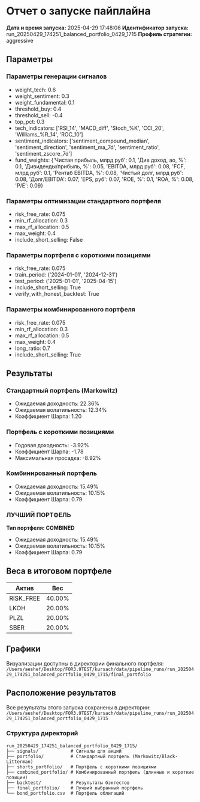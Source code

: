 # Отчет о запуске пайплайна

**Дата и время запуска:** 2025-04-29 17:48:06
**Идентификатор запуска:** run_20250429_174251_balanced_portfolio_0429_1715
**Профиль стратегии:** aggressive

## Параметры

### Параметры генерации сигналов
- weight_tech: 0.6
- weight_sentiment: 0.3
- weight_fundamental: 0.1
- threshold_buy: 0.4
- threshold_sell: -0.4
- top_pct: 0.3
- tech_indicators: ['RSI_14', 'MACD_diff', 'Stoch_%K', 'CCI_20', 'Williams_%R_14', 'ROC_10']
- sentiment_indicators: ['sentiment_compound_median', 'sentiment_direction', 'sentiment_ma_7d', 'sentiment_ratio', 'sentiment_zscore_7d']
- fund_weights: {'Чистая прибыль, млрд руб': 0.1, 'Див доход, ао, %': 0.1, 'Дивиденды/прибыль, %': 0.05, 'EBITDA, млрд руб': 0.08, 'FCF, млрд руб': 0.1, 'Рентаб EBITDA, %': 0.08, 'Чистый долг, млрд руб': 0.08, 'Долг/EBITDA': 0.07, 'EPS, руб': 0.07, 'ROE, %': 0.1, 'ROA, %': 0.08, 'P/E': 0.09}

### Параметры оптимизации стандартного портфеля
- risk_free_rate: 0.075
- min_rf_allocation: 0.3
- max_rf_allocation: 0.5
- max_weight: 0.4
- include_short_selling: False

### Параметры портфеля с короткими позициями
- risk_free_rate: 0.075
- train_period: ('2024-01-01', '2024-12-31')
- test_period: ('2025-01-01', '2025-04-15')
- include_short_selling: True
- verify_with_honest_backtest: True

### Параметры комбинированного портфеля
- risk_free_rate: 0.075
- min_rf_allocation: 0.3
- max_rf_allocation: 0.5
- max_weight: 0.4
- long_ratio: 0.7
- include_short_selling: True

## Результаты

### Стандартный портфель (Markowitz)

- Ожидаемая доходность: 22.36%
- Ожидаемая волатильность: 12.34%
- Коэффициент Шарпа: 1.20

### Портфель с короткими позициями

- Годовая доходность: -3.92%
- Коэффициент Шарпа: -1.78
- Максимальная просадка: -8.92%

### Комбинированный портфель

- Ожидаемая доходность: 15.49%
- Ожидаемая волатильность: 10.15%
- Коэффициент Шарпа: 0.79

### ЛУЧШИЙ ПОРТФЕЛЬ

**Тип портфеля: COMBINED**

- Ожидаемая доходность: 15.49%
- Ожидаемая волатильность: 10.15%
- Коэффициент Шарпа: 0.79

## Веса в итоговом портфеле

| Актив | Вес |
|-------|-----|
| RISK_FREE | 40.00% |
| LKOH | 20.00% |
| PLZL | 20.00% |
| SBER | 20.00% |

## Графики

Визуализации доступны в директории финального портфеля:
`/Users/aeshef/Desktop/FOR3.9TEST/kursach/data/pipeline_runs/run_20250429_174251_balanced_portfolio_0429_1715/final_portfolio`

## Расположение результатов

Все результаты этого запуска сохранены в директории:
`/Users/aeshef/Desktop/FOR3.9TEST/kursach/data/pipeline_runs/run_20250429_174251_balanced_portfolio_0429_1715`

### Структура директорий

```
run_20250429_174251_balanced_portfolio_0429_1715/
├── signals/            # Сигналы для акций
├── portfolio/          # Стандартный портфель (Markowitz/Black-Litterman)
├── shorts_portfolio/   # Портфель с короткими позициями
├── combined_portfolio/ # Комбинированный портфель (длинные и короткие позиции)
├── backtest/           # Результаты бэктестов
├── final_portfolio/    # Лучший выбранный портфель
└── bond_portfolio.csv  # Портфель облигаций
```
